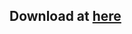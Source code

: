 ## Download at <a href="https://drive.google.com/file/d/1yqS7p_aicxyylB4WMNjg-K61vNXgNAWq/view?usp=sharing">here</a>
